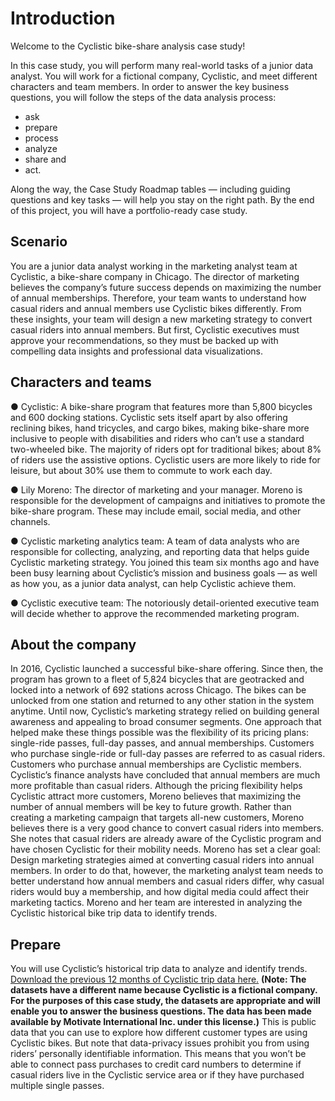 # Introduction
Welcome to the Cyclistic bike-share analysis case study! 

In this case study, you will perform many real-world tasks of a junior data analyst. 
You will work for a fictional company, Cyclistic, and meet different characters and team members. 
In order to answer the key business questions, you will follow the steps of the data analysis process: 
- ask
- prepare
- process 
- analyze
- share and 
- act. 

Along the way, the Case Study Roadmap tables — including guiding questions and key tasks — will help you stay on the right path.
By the end of this project, you will have a portfolio-ready case study.

## Scenario
You are a junior data analyst working in the marketing analyst team at Cyclistic, a bike-share company in Chicago. 
The director of marketing believes the company’s future success depends on maximizing the number of annual memberships. 
Therefore, your team wants to understand how casual riders and annual members use Cyclistic bikes differently. 
From these insights, your team will design a new marketing strategy to convert casual riders into annual members. 
But first, Cyclistic executives must approve your recommendations, so they must be backed up with compelling data insights and professional data visualizations.

## Characters and teams
● Cyclistic: A bike-share program that features more than 5,800 bicycles and 600 docking stations. 
Cyclistic sets itself apart by also offering reclining bikes, hand tricycles, and cargo bikes, making bike-share more inclusive to people with disabilities and riders who can’t use a standard two-wheeled bike. 
The majority of riders opt for traditional bikes; about 8% of riders use the assistive options. 
Cyclistic users are more likely to ride for leisure, but about 30% use them to commute to work each day.

● Lily Moreno: The director of marketing and your manager. 
Moreno is responsible for the development of campaigns and initiatives to promote the bike-share program. 
These may include email, social media, and other channels.

● Cyclistic marketing analytics team: A team of data analysts who are responsible for collecting, analyzing, and reporting data that helps guide Cyclistic marketing strategy. 
You joined this team six months ago and have been busy learning about Cyclistic’s mission and business goals — as well as how you, as a junior data analyst, can help Cyclistic achieve them.

● Cyclistic executive team: The notoriously detail-oriented executive team will decide whether to approve the recommended marketing program.

## About the company
In 2016, Cyclistic launched a successful bike-share offering. Since then, the program has grown to a fleet of 5,824 bicycles that are geotracked and locked into a network of 692 stations across Chicago. The bikes can be unlocked from one station and
returned to any other station in the system anytime. Until now, Cyclistic’s marketing strategy relied on building general awareness and appealing to broad consumer segments.
One approach that helped make these things possible was the flexibility of its pricing plans: single-ride passes, full-day passes, and annual memberships. Customers who purchase single-ride or full-day passes are referred to as casual riders. Customers who purchase annual memberships are Cyclistic members.
Cyclistic’s finance analysts have concluded that annual members are much more profitable than casual riders. Although the pricing flexibility helps Cyclistic attract more customers, Moreno believes that maximizing the number of annual members will
be key to future growth. Rather than creating a marketing campaign that targets all-new customers, Moreno believes there is a very good chance to convert casual riders into members. She notes that casual riders are already aware of the Cyclistic
program and have chosen Cyclistic for their mobility needs.
Moreno has set a clear goal: Design marketing strategies aimed at converting casual riders into annual members. In order to do that, however, the marketing analyst team needs to better understand how annual members and casual riders differ, why
casual riders would buy a membership, and how digital media could affect their marketing tactics. Moreno and her team are interested in analyzing the Cyclistic historical bike trip data to identify trends.

## Prepare
You will use Cyclistic’s historical trip data to analyze and identify trends. <a href="https://divvy-tripdata.s3.amazonaws.com/index.html">Download the previous 12 months of Cyclistic trip data
here.</a> 
**(Note: The datasets have a different name because Cyclistic is a fictional company. For the purposes of this case study, the datasets are appropriate and will enable you to answer the business questions. The data has been made available by
Motivate International Inc. under this license.)** 
This is public data that you can use to explore how different customer types are using Cyclistic bikes. But note that data-privacy issues prohibit you from using riders’ personally identifiable information. This
means that you won’t be able to connect pass purchases to credit card numbers to determine if casual riders live in the Cyclistic service area or if they have purchased multiple single passes.

